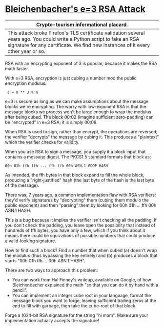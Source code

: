 # [Bleichenbacher's e=3 RSA Attack](http://cryptopals.com/sets/6/challenges/42/)
Crypto-tourism informational placard. |
------------------------------------- |
This attack broke Firefox's TLS certificate validation several years ago. You could write a Python script to fake an RSA signature for any certificate. We find new instances of it every other year or so. |

RSA with an encrypting exponent of 3 is popular, because it makes the RSA math faster.

With e=3 RSA, encryption is just cubing a number mod the public encryption modulus:
```
 c = m ** 3 % n
```
e=3 is secure as long as we can make assumptions about the message blocks we're encrypting. The worry with low-exponent RSA is that the message blocks we process won't be large enough to wrap the modulus after being cubed. The block 00:02 (imagine sufficient zero-padding) can be "encrypted" in e=3 RSA; it is simply 00:08.

When RSA is used to sign, rather than encrypt, the operations are reversed; the verifier "decrypts" the message by cubing it. This produces a "plaintext" which the verifier checks for validity.

When you use RSA to sign a message, you supply it a block input that contains a message digest. The PKCS1.5 standard formats that block as:
```
00h 01h ffh ffh ... ffh ffh 00h ASN.1 GOOP HASH
```
As intended, the ffh bytes in that block expand to fill the whole block, producing a "right-justified" hash (the last byte of the hash is the last byte of the message).

There was, 7 years ago, a common implementation flaw with RSA verifiers: they'd verify signatures by "decrypting" them (cubing them modulo the public exponent) and then "parsing" them by looking for 00h 01h ... ffh 00h ASN.1 HASH.

This is a bug because it implies the verifier isn't checking all the padding. If you don't check the padding, you leave open the possibility that instead of hundreds of ffh bytes, you have only a few, which if you think about it means there could be squizzilions of possible numbers that could produce a valid-looking signature.

How to find such a block? Find a number that when cubed (a) doesn't wrap the modulus (thus bypassing the key entirely) and (b) produces a block that starts "00h 01h ffh ... 00h ASN.1 HASH".

There are two ways to approach this problem:

* You can work from Hal Finney's writeup, available on Google, of how Bleichenbacher explained the math "so that you can do it by hand with a pencil".
* You can implement an integer cube root in your language, format the message block you want to forge, leaving sufficient trailing zeros at the end to fill with garbage, then take the cube-root of that block.

Forge a 1024-bit RSA signature for the string "hi mom". Make sure your implementation actually accepts the signature!